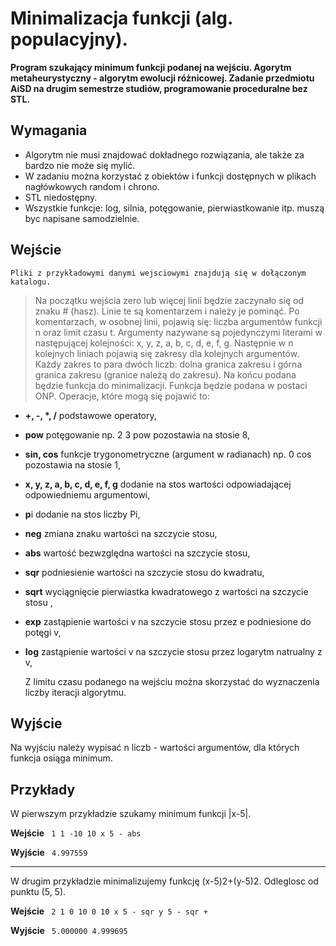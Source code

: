 # Minimalizacja funkcji (alg. populacyjny).

**Program szukający minimum funkcji podanej na wejściu. Agorytm metaheurystyczny - algorytm ewolucji różnicowej. Zadanie  przedmiotu AiSD na drugim semestrze studiów, programowanie proceduralne bez STL.**

**Wymagania**
---

* Algorytm nie musi znajdować dokładnego rozwiązania, ale także za bardzo nie może się mylić.
* W zadaniu można korzystać z obiektów i funkcji dostępnych w plikach nagłówkowych random i chrono.
* STL niedostępny.
* Wszystkie funkcje: log, silnia, potęgowanie, pierwiastkowanie itp. muszą byc napisane samodzielnie.

**Wejście**
---

    Pliki z przykładowymi danymi wejsciowymi znajdują się w dołączonym katalogu.


> Na początku wejścia zero lub więcej linii będzie zaczynało się od znaku # (hasz). Linie te są komentarzem i należy je pominąć. 
Po komentarzach, w osobnej linii, pojawią się: liczba argumentów funkcji n oraz limit czasu t. Argumenty nazywane są pojedynczymi literami w następującej kolejności: x, y, z, a, b, c, d, e, f, g.
Następnie w n kolejnych liniach pojawią się zakresy dla kolejnych argumentów. Każdy zakres to para dwóch liczb: dolna granica zakresu i górna granica zakresu (granice należą do zakresu). 
Na końcu podana będzie funkcja do minimalizacji. Funkcja będzie podana w postaci ONP. Operacje, które mogą się pojawić to:
* **+, -, \*, /** podstawowe operatory,
* **pow** potęgowanie np. 2 3 pow pozostawia na stosie 8,
* **sin, cos** funkcje trygonometryczne (argument w radianach) np. 0 cos pozostawia na stosie 1,
* **x, y, z, a, b, c, d, e, f, g** dodanie na stos wartości odpowiadającej odpowiedniemu argumentowi,
* **p**i dodanie na stos liczby Pi,
* **neg**  zmiana znaku wartości na szczycie stosu,
* **abs** wartość bezwzględna wartości na szczycie stosu,
* **sqr** podniesienie wartości na szczycie stosu do kwadratu,
* **sqrt** wyciągnięcie pierwiastka kwadratowego z wartości na szczycie stosu ,
* **exp** zastąpienie wartości v na szczycie stosu przez e podniesione do potęgi v,
* **log** zastąpienie wartości v na szczycie stosu przez logarytm natrualny z v,

    Z limitu czasu podanego na wejściu można skorzystać do wyznaczenia liczby iteracji algorytmu.

**Wyjście**
---
    
Na wyjściu należy wypisać n liczb - wartości argumentów, dla których funkcja osiąga minimum.

**Przykłady**
---
W pierwszym przykładzie szukamy minimum funkcji |x-5|.

**Wejście**
<code>
1 1
-10 10
x 5 - abs 
</code>

**Wyjście**
<code>
4.997559
</code>

---

W drugim przykładzie minimalizujemy funkcję (x-5)2+(y-5)2. Odleglosc od punktu (5, 5).

**Wejście**
<code>
2 1
0 10
0 10
x 5 - sqr y 5 - sqr +
</code>

**Wyjście**
<code>
5.000000 4.999695
</code>
